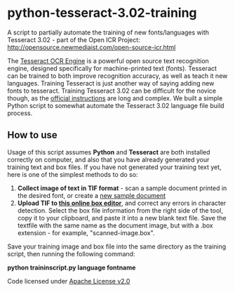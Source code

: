 python-tesseract-3.02-training
==============================

A script to partially automate the training of new fonts/languages with Tesseract 3.02 - part of the Open ICR Project:
http://opensource.newmediaist.com/open-source-icr.html

<p>The <a href="https://code.google.com/p/tesseract-ocr/">Tesseract OCR Engine</a> is a powerful open source text recognition engine, designed specifically for machine-printed text (fonts). Tesseract can be trained to both improve recognition accuracy, as well as teach it new languages. Training Tesseract is just another way of saying adding new fonts to tesseract. Training Tesseract 3.02 can be difficult for the novice though, as the <a href="https://code.google.com/p/tesseract-ocr/wiki/TrainingTesseract3">official instructions</a> are long and complex. We built a simple Python script to somewhat automate the Tesseract 3.02 language file build process. 
</p>

<h2>How to use</h2>
<p>Usage of this script assumes <b>Python</B> and <b>Tesseract</b> are both installed correctly on computer, and also that you have </b>already generated your training text and box files</b>. If you have not generated your training text yet, here is one of the simplest methods to do so:
<ol>
<li><b>Collect image of text in TIF format</b> - scan a sample document printed in the desired font, or create a <a href="http://michaeljaylissner.com/blog/adding-new-fonts-to-tesseract-3-ocr-engine#create-training-docs" target="_blank">new sample document</a></li>
<li><b>Upload TIF to <a href="http://pp19dd.com/tesseract-ocr-chopper/" target="_blank">this online box editor</a></b>, and correct any errors in character detection. Select the box file information from the right side of the tool, copy it to your clipboard, and paste it into a new blank text file. Save the textfile with the same name as the document image, but with a .box extension - for example, "scanned-image.box".</a>
</ol>
Save your training image and box file into the same directory as the training script, then running the following command:
<p>
  <b>python traininscript.py language fontname</b>
</p>
</p>
<p>Code licensed under <a href="http://www.apache.org/licenses/LICENSE-2.0" target="_blank">Apache License v2.0</a></p>
